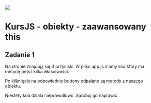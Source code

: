 ![](../../../kursjs.png)

# KursJS - obiekty - zaawansowany this

## Zadanie 1
Na stronie znajdują się 3 przyciski.
W pliku app.js mamy kod który ma metodę pets i kilka właściwości.

Po kliknięciu na odpowiednie buttony odpalane są metody z naszego obiektu.

Niestety kod działa nieprawidłowo. Spróbuj go naprawić.